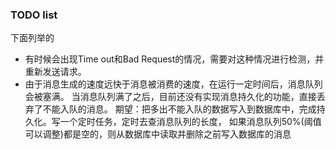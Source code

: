### TODO list
下面列举的

* 有时候会出现Time out和Bad Request的情况，需要对这种情况进行检测，并重新发送请求。
* 由于消息生成的速度远快于消息被消费的速度，在运行一定时间后，消息队列会被塞满。
当消息队列满了之后，目前还没有实现消息持久化的功能，直接丢弃了不能入队的消息。
期望：把多出不能入队的数据写入到数据库中，完成持久化。写一个定时任务，定时去查消息队列的长度，
如果消息队列50%(阈值可以调整)都是空的，则从数据库中读取并删除之前写入数据库的消息
